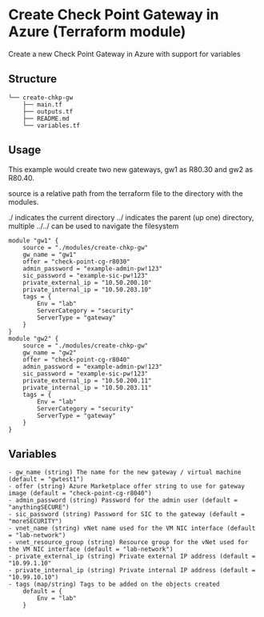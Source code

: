 # Create Check Point Gateway in Azure (Terraform module)
Create a new Check Point Gateway in Azure with support for variables

## Structure
```
└── create-chkp-gw
    ├── main.tf
    ├── outputs.tf
    ├── README.md
    └── variables.tf
```
## Usage
This example would create two new gateways, gw1 as R80.30 and gw2 as R80.40.

source is a relative path from the terraform file to the directory with the modules.

./ indicates the current directory
../ indicates the parent (up one) directory, multiple ../../ can be used to navigate the filesystem

```hcl
module "gw1" {
    source = "./modules/create-chkp-gw"
    gw_name = "gw1"
    offer = "check-point-cg-r8030"
    admin_password = "example-admin-pw!123"
    sic_password = "example-sic-pw!123"
    private_external_ip = "10.50.200.10"
    private_internal_ip = "10.50.203.10"
    tags = {
        Env = "lab"
        ServerCategory = "security"
        ServerType = "gateway"
    }
}
module "gw2" {
    source = "./modules/create-chkp-gw"
    gw_name = "gw2"
    offer = "check-point-cg-r8040"
    admin_password = "example-admin-pw!123"
    sic_password = "example-sic-pw!123"
    private_external_ip = "10.50.200.11"
    private_internal_ip = "10.50.203.11"
    tags = {
        Env = "lab"
        ServerCategory = "security"
        ServerType = "gateway"
    }
}
```
## Variables
```hcl
- gw_name (string) The name for the new gateway / virtual machine (default = "gwtest1")
- offer (string) Azure Marketplace offer string to use for gateway image (default = "check-point-cg-r8040")
- admin_password (string) Password for the admin user (default = "anythingSECURE")
- sic_password (string) Password for SIC to the gateway (default = "moreSECURITY")
- vnet_name (string) vNet name used for the VM NIC interface (default = "lab-network")    
- vnet_resource_group (string) Resource group for the vNet used for the VM NIC interface (default = "lab-network")
- private_external_ip (string) Private external IP address (default = "10.99.1.10"
- private_internal_ip (string) Private internal IP address (default = "10.99.10.10")
- tags (map/string) Tags to be added on the objects created
    default = {
        Env = "lab"
    }
```